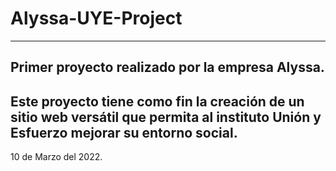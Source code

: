 # Alyssa-UYE-Project
-----------------------------------------------
Primer proyecto realizado por la empresa Alyssa.
-----------------------------------------------
Este proyecto tiene como fin la creación de un sitio web versátil que permita al instituto Unión y Esfuerzo mejorar su entorno social.
--------------------------------------------------------------------------------------------------------------------------------------
10 de Marzo del 2022.
